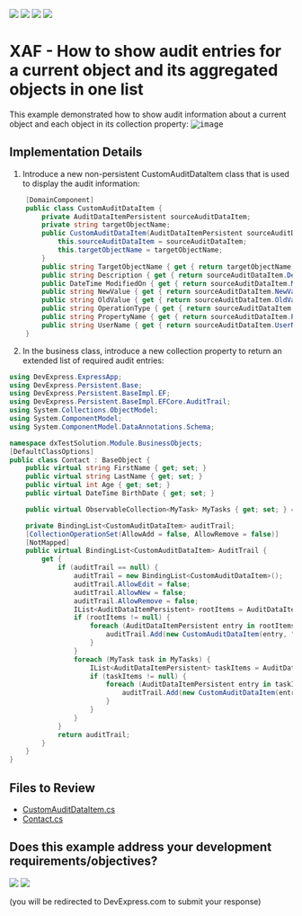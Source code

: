 <!-- default badges list -->
![](https://img.shields.io/endpoint?url=https://codecentral.devexpress.com/api/v1/VersionRange/128593609/23.1.5%2B)
[![](https://img.shields.io/badge/Open_in_DevExpress_Support_Center-FF7200?style=flat-square&logo=DevExpress&logoColor=white)](https://supportcenter.devexpress.com/ticket/details/E4565)
[![](https://img.shields.io/badge/📖_How_to_use_DevExpress_Examples-e9f6fc?style=flat-square)](https://docs.devexpress.com/GeneralInformation/403183)
[![](https://img.shields.io/badge/💬_Leave_Feedback-feecdd?style=flat-square)](#does-this-example-address-your-development-requirementsobjectives)
<!-- default badges end -->
<!-- default file list -->


<!-- default file list end -->
# XAF - How to show audit entries for a current object and its aggregated objects in one list

This example demonstrated how to show audit information about a current object and each object in its collection property:
<kbd>![image](https://github.com/DevExpress-Examples/XAF_how-to-show-audit-entries-for-a-current-object-and-its-aggregated-objects-in-one-list-e4565/assets/14300209/cc683e55-8757-474b-958f-004e8cf3a291)</kbd>

## Implementation Details
1. Introduce a new non-persistent CustomAuditDataItem class that is used to display the audit information:

```cs
    [DomainComponent]
    public class CustomAuditDataItem {
        private AuditDataItemPersistent sourceAuditDataItem;
        private string targetObjectName;
        public CustomAuditDataItem(AuditDataItemPersistent sourceAuditDataItem, string targetObjectName) {
            this.sourceAuditDataItem = sourceAuditDataItem;
            this.targetObjectName = targetObjectName;
        }
        public string TargetObjectName { get { return targetObjectName; } }
        public string Description { get { return sourceAuditDataItem.Description; } }
        public DateTime ModifiedOn { get { return sourceAuditDataItem.ModifiedOn; } }
        public string NewValue { get { return sourceAuditDataItem.NewValue; } }
        public string OldValue { get { return sourceAuditDataItem.OldValue; } }
        public string OperationType { get { return sourceAuditDataItem.OperationType; } }
        public string PropertyName { get { return sourceAuditDataItem.PropertyName; } }
        public string UserName { get { return sourceAuditDataItem.UserName; } }
    }

```

2. In the business class, introduce a new collection property to return an extended list of required audit entries:

```cs
using DevExpress.ExpressApp;
using DevExpress.Persistent.Base;
using DevExpress.Persistent.BaseImpl.EF;
using DevExpress.Persistent.BaseImpl.EFCore.AuditTrail;
using System.Collections.ObjectModel;
using System.ComponentModel;
using System.ComponentModel.DataAnnotations.Schema;

namespace dxTestSolution.Module.BusinessObjects;
[DefaultClassOptions]
public class Contact : BaseObject {
    public virtual string FirstName { get; set; }
    public virtual string LastName { get; set; }
    public virtual int Age { get; set; }
    public virtual DateTime BirthDate { get; set; }

    public virtual ObservableCollection<MyTask> MyTasks { get; set; } = new ObservableCollection<MyTask>();

    private BindingList<CustomAuditDataItem> auditTrail;
    [CollectionOperationSet(AllowAdd = false, AllowRemove = false)]
    [NotMapped]
    public virtual BindingList<CustomAuditDataItem> AuditTrail {
        get {
            if (auditTrail == null) {
                auditTrail = new BindingList<CustomAuditDataItem>();
                auditTrail.AllowEdit = false;
                auditTrail.AllowNew = false;
                auditTrail.AllowRemove = false;
                IList<AuditDataItemPersistent> rootItems = AuditDataItemPersistent.GetAuditTrail(ObjectSpace, this);
                if (rootItems != null) {
                    foreach (AuditDataItemPersistent entry in rootItems) {
                        auditTrail.Add(new CustomAuditDataItem(entry, "Contact"));
                    }
                }
                foreach (MyTask task in MyTasks) {
                    IList<AuditDataItemPersistent> taskItems = AuditDataItemPersistent.GetAuditTrail(ObjectSpace, task);
                    if (taskItems != null) {
                        foreach (AuditDataItemPersistent entry in taskItems) {
                            auditTrail.Add(new CustomAuditDataItem(entry, "Task - " +  task.Subject));
                        }
                    }
                }
            }
            return auditTrail;
        }
    }
}

```

## Files to Review

* [CustomAuditDataItem.cs](CS/EF/ExtendAuditEF/ExtendAuditEF.Module/BusinessObjects/CustomAuditDataItem.cs)
* [Contact.cs](CS/EF/ExtendAuditEF/ExtendAuditEF.Module/BusinessObjects/Contact.cs)

<!-- feedback -->
## Does this example address your development requirements/objectives?

[<img src="https://www.devexpress.com/support/examples/i/yes-button.svg"/>](https://www.devexpress.com/support/examples/survey.xml?utm_source=github&utm_campaign=xaf-how-to-show-audit-entries-for-a-current-object-and-its-aggregated-objects-in-one-list&~~~was_helpful=yes) [<img src="https://www.devexpress.com/support/examples/i/no-button.svg"/>](https://www.devexpress.com/support/examples/survey.xml?utm_source=github&utm_campaign=xaf-how-to-show-audit-entries-for-a-current-object-and-its-aggregated-objects-in-one-list&~~~was_helpful=no)

(you will be redirected to DevExpress.com to submit your response)
<!-- feedback end -->
